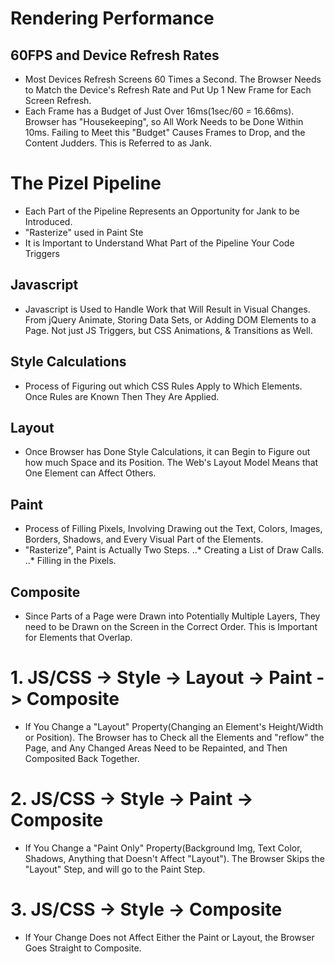# Rendering Performance

## 60FPS and Device Refresh Rates
- Most Devices Refresh Screens 60 Times a Second. The Browser Needs to Match the Device's Refresh Rate and Put Up 1 New Frame for Each Screen Refresh.
- Each Frame has a Budget of Just Over 16ms(1sec/60 = 16.66ms). Browser has "Housekeeping", so All Work Needs to be Done Within 10ms. Failing to Meet this "Budget" Causes Frames to Drop, and the Content Judders. This is Referred to as Jank.

# The Pizel Pipeline
- Each Part of the Pipeline Represents an Opportunity for Jank to be Introduced.
- "Rasterize" used in Paint Ste
- It is Important to Understand What Part of the Pipeline Your Code Triggers

## Javascript
- Javascript is Used to Handle Work that Will Result in Visual Changes. From jQuery Animate, Storing Data Sets, or Adding DOM Elements to a Page. Not just JS Triggers, but CSS Animations, & Transitions as Well.

## Style Calculations
- Process of Figuring out which CSS Rules Apply to Which Elements. Once Rules are Known Then They Are Applied.

## Layout
- Once Browser has Done Style Calculations, it can Begin to Figure out how much Space and its Position. The Web's Layout Model Means that One Element can Affect Others.

## Paint
- Process of Filling Pixels, Involving Drawing out the Text, Colors, Images, Borders, Shadows, and Every Visual Part of the Elements.
- "Rasterize", Paint is Actually Two Steps.
..* Creating a List of Draw Calls.
..* Filling in the Pixels.

## Composite
- Since Parts of a Page were Drawn into Potentially Multiple Layers,
They need to be Drawn on the Screen in the Correct Order. This is Important for Elements that Overlap.

# 1. JS/CSS -> Style -> Layout -> Paint -> Composite
- If You Change a "Layout" Property(Changing an Element's Height/Width or Position). The Browser has to Check all the Elements and "reflow" the Page, and Any Changed Areas Need to be Repainted, and Then Composited Back Together.

# 2. JS/CSS -> Style -> Paint -> Composite
- If You Change a "Paint Only" Property(Background Img, Text Color, Shadows, Anything that Doesn't Affect "Layout"). The Browser Skips the "Layout" Step, and will go to the Paint Step.

# 3. JS/CSS -> Style -> Composite
- If Your Change Does not Affect Either the Paint or Layout, the Browser Goes Straight to Composite.
